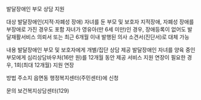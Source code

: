 발달장애인 부모 상담 지원

대상
발달장애인(지적·자폐성 장애) 자녀를 둔 부모 및 보호자
지적장애, 자폐성 장애를 부장애로 가진 경우도 포함
자녀가 영유아(만 6세 미만)인 경우, 장애등록이 없어도 발달재활서비스 의뢰서 또는 최근 6개월 이내 발행된 의사 소견서(진단서)로 대체 가능

내용
발달장애인 부모 및 보호자에게 개별/집단 상담 제공
발달장애인 자녀를 양육 중인 부모에게 심리상담바우처(16만 원)를 12개월 동안 제공
서비스 지원 연장이 필요한 경우, 1회(최대 12개월) 지원 연장

방법
주소지 읍면동 행정복지센터(주민센터)에 신청

문의
보건복지상담센터(129)
